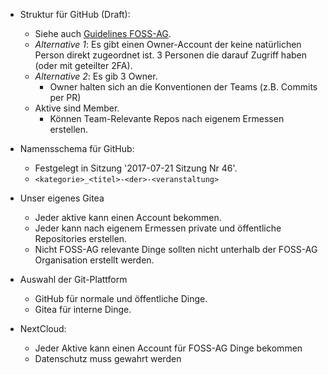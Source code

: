 - Struktur für GitHub (Draft):
  - Siehe auch [Guidelines FOSS-AG](guidelines_foss-ag.md).
  - *Alternative 1*: Es gibt einen Owner-Account der keine natürlichen Person direkt zugeordnet ist. 3 Personen die darauf Zugriff haben (oder mit geteilter 2FA).
  - *Alternative 2*: Es gib 3 Owner.
    - Owner halten sich an die Konventionen der Teams (z.B. Commits per PR)
  - Aktive sind Member.
    - Können Team-Relevante Repos nach eigenem Ermessen erstellen.
- Namensschema für GitHub:
  - Festgelegt in Sitzung '2017-07-21 Sitzung Nr 46'.
  - `<kategorie>_<titel>-<der>-<veranstaltung>`

- Unser eigenes Gitea
  - Jeder aktive kann einen Account bekommen.
  - Jeder kann nach eigenem Ermessen private und öffentliche Repositories erstellen.
  - Nicht FOSS-AG relevante Dinge sollten nicht unterhalb der FOSS-AG Organisation erstellt werden.

- Auswahl der Git-Plattform
  - GitHub für normale und öffentliche Dinge.
  - Gitea für interne Dinge.
  
- NextCloud:
  - Jeder Aktive kann einen Account für FOSS-AG Dinge bekommen
  - Datenschutz muss gewahrt werden
